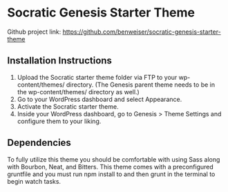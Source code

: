 # Socratic Genesis Starter Theme

Github project link: https://github.com/benweiser/socratic-genesis-starter-theme


## Installation Instructions

1. Upload the Socratic starter theme folder via FTP to your wp-content/themes/ directory. (The Genesis parent theme needs to be in the wp-content/themes/ directory as well.)
2. Go to your WordPress dashboard and select Appearance.
3. Activate the Socratic starter theme.
4. Inside your WordPress dashboard, go to Genesis > Theme Settings and configure them to your liking.


## Dependencies

To fully utilize this theme you should be comfortable with using Sass along with Bourbon, Neat, and Bitters. This theme comes with a preconfigured gruntfile and you must run npm install to and then grunt in the terminal to begin watch tasks.